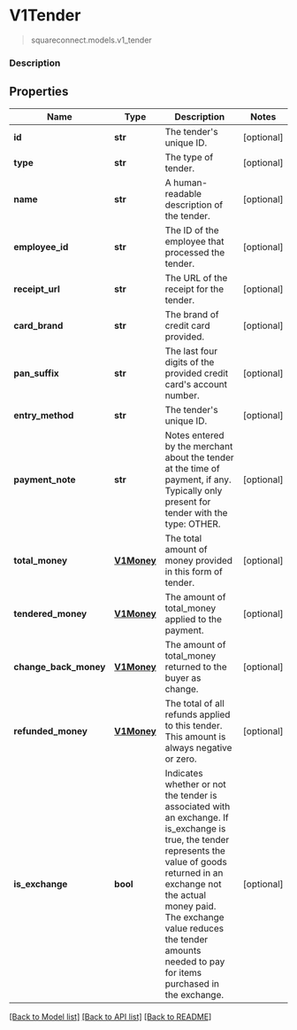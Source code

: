 # V1Tender
> squareconnect.models.v1_tender

### Description

## Properties
Name | Type | Description | Notes
------------ | ------------- | ------------- | -------------
**id** | **str** | The tender&#39;s unique ID. | [optional]
**type** | **str** | The type of tender. | [optional]
**name** | **str** | A human-readable description of the tender. | [optional]
**employee_id** | **str** | The ID of the employee that processed the tender. | [optional]
**receipt_url** | **str** | The URL of the receipt for the tender. | [optional]
**card_brand** | **str** | The brand of credit card provided. | [optional]
**pan_suffix** | **str** | The last four digits of the provided credit card&#39;s account number. | [optional]
**entry_method** | **str** | The tender&#39;s unique ID. | [optional]
**payment_note** | **str** | Notes entered by the merchant about the tender at the time of payment, if any. Typically only present for tender with the type: OTHER. | [optional]
**total_money** | [**V1Money**](V1Money.md) | The total amount of money provided in this form of tender. | [optional]
**tendered_money** | [**V1Money**](V1Money.md) | The amount of total_money applied to the payment. | [optional]
**change_back_money** | [**V1Money**](V1Money.md) | The amount of total_money returned to the buyer as change. | [optional]
**refunded_money** | [**V1Money**](V1Money.md) | The total of all refunds applied to this tender. This amount is always negative or zero. | [optional]
**is_exchange** | **bool** | Indicates whether or not the tender is associated with an exchange. If is_exchange is true, the tender represents the value of goods returned in an exchange not the actual money paid. The exchange value reduces the tender amounts needed to pay for items purchased in the exchange. | [optional]

[[Back to Model list]](../README.md#documentation-for-models) [[Back to API list]](../README.md#documentation-for-api-endpoints) [[Back to README]](../README.md)


